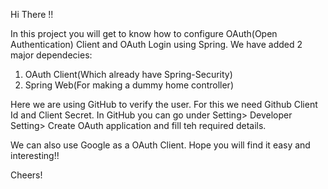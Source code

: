 Hi There !!

In this project you will get to know how to configure OAuth(Open Authentication) Client and OAuth Login using Spring. We have added 2 major dependecies:

1. OAuth Client(Which already have Spring-Security)
2. Spring Web(For making a dummy home controller)

Here we are using GitHub to verify the user. For this we need Github Client Id and Client Secret. 
In GitHub you can go under Setting> Developer Setting> Create OAuth application and fill teh required details.

We can also use Google as a OAuth Client. Hope you will find it easy and interesting!!

Cheers!

